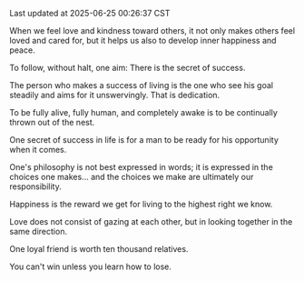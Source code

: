 Last updated at 2025-06-25 00:26:37 CST

When we feel love and kindness toward others, it not only makes others feel loved and cared for, but it helps us also to develop inner happiness and peace.

To follow, without halt, one aim: There is the secret of success.

The person who makes a success of living is the one who see his goal steadily and aims for it unswervingly. That is dedication.

To be fully alive, fully human, and completely awake is to be continually thrown out of the nest.

One secret of success in life is for a man to be ready for his opportunity when it comes.

One's philosophy is not best expressed in words; it is expressed in the choices one makes... and the choices we make are ultimately our responsibility.

Happiness is the reward we get for living to the highest right we know.

Love does not consist of gazing at each other, but in looking together in the same direction.

One loyal friend is worth ten thousand relatives.

You can't win unless you learn how to lose.

